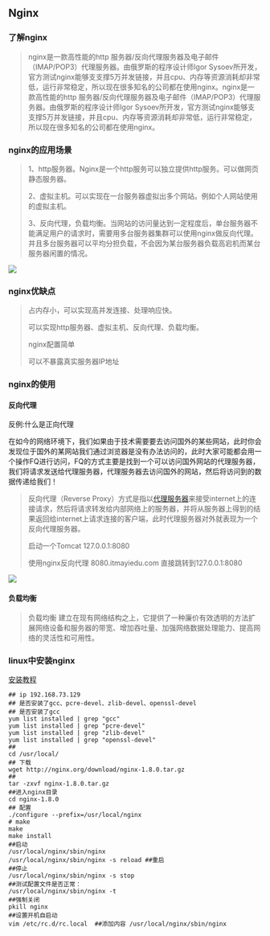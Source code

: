 ## Nginx

### 了解nginx

>nginx是一款高性能的http 服务器/反向代理服务器及电子邮件（IMAP/POP3）代理服务器。由俄罗斯的程序设计师Igor Sysoev所开发，官方测试nginx能够支支撑5万并发链接，并且cpu、内存等资源消耗却非常低，运行非常稳定，所以现在很多知名的公司都在使用nginx。nginx是一款高性能的http 服务器/反向代理服务器及电子邮件（IMAP/POP3）代理服务器。由俄罗斯的程序设计师Igor Sysoev所开发，官方测试nginx能够支支撑5万并发链接，并且cpu、内存等资源消耗却非常低，运行非常稳定，所以现在很多知名的公司都在使用nginx。

### nginx的应用场景

>1、http服务器。Nginx是一个http服务可以独立提供http服务。可以做网页静态服务器。
>
>2、虚拟主机。可以实现在一台服务器虚拟出多个网站。例如个人网站使用的虚拟主机。
>
>3、反向代理，负载均衡。当网站的访问量达到一定程度后，单台服务器不能满足用户的请求时，需要用多台服务器集群可以使用nginx做反向代理。并且多台服务器可以平均分担负载，不会因为某台服务器负载高宕机而某台服务器闲置的情况。

![](https://img-blog.csdn.net/20140922163329773?watermark/2/text/aHR0cDovL2Jsb2cuY3Nkbi5uZXQvYWJjMTk5MDA4Mjg=/font/5a6L5L2T/fontsize/400/fill/I0JBQkFCMA==/dissolve/70/gravity/Center)

### nginx优缺点

>占内存小，可以实现高并发连接、处理响应快。
>
>可以实现http服务器、虚拟主机、反向代理、负载均衡。
>
>nginx配置简单
>
>可以不暴露真实服务器IP地址

### nginx的使用

#### 反向代理

反例:什么是正向代理

在如今的网络环境下，我们如果由于技术需要要去访问国外的某些网站，此时你会发现位于国外的某网站我们通过浏览器是没有办法访问的，此时大家可能都会用一个操作FQ进行访问，FQ的方式主要是找到一个可以访问国外网站的代理服务器，我们将请求发送给代理服务器，代理服务器去访问国外的网站，然后将访问到的数据传递给我们！

>反向代理（Reverse Proxy）方式是指以[代理服务器](https://baike.baidu.com/item/代理服务器)来接受internet上的连接请求，然后将请求转发给内部网络上的服务器，并将从服务器上得到的结果返回给internet上请求连接的客户端，此时代理服务器对外就表现为一个反向代理服务器。
>
>启动一个Tomcat 127.0.0.1:8080
>
>使用nginx反向代理 8080.itmayiedu.com 直接跳转到127.0.0.1:8080

![](https://imgconvert.csdnimg.cn/aHR0cHM6Ly91cGxvYWQtaW1hZ2VzLmppYW5zaHUuaW8vdXBsb2FkX2ltYWdlcy82MTUyNTk1LWYxZTdlZTA5MDdiZjJhMTUucG5n?x-oss-process=image/format,png)

#### 负载均衡

>负载均衡 建立在现有网络结构之上，它提供了一种廉价有效透明的方法扩展网络设备和服务器的带宽、增加吞吐量、加强网络数据处理能力、提高网络的灵活性和可用性。

### linux中安装nginx

[安装教程](https://www.cnblogs.com/xxoome/p/5866475.html)

```shell
## ip 192.168.73.129
## 是否安装了gcc、pcre-devel、zlib-devel、openssl-devel
## 是否安装了gcc
yum list installed | grep "gcc"
yum list installed | grep "pcre-devel"
yum list installed | grep "zlib-devel"
yum list installed | grep "openssl-devel"
##
cd /usr/local/
## 下载
wget http://nginx.org/download/nginx-1.8.0.tar.gz
##
tar -zxvf nginx-1.8.0.tar.gz
##进入nginx目录
cd nginx-1.8.0
## 配置
./configure --prefix=/usr/local/nginx
# make
make
make install
##启动
/usr/local/nginx/sbin/nginx
/usr/local/nginx/sbin/nginx -s reload ##重启
##停止
/usr/local/nginx/sbin/nginx -s stop
##测试配置文件是否正常：
/usr/local/nginx/sbin/nginx -t 
##强制关闭
pkill nginx
##设置开机自启动
vim /etc/rc.d/rc.local  ##添加内容 /usr/local/nginx/sbin/nginx
```

